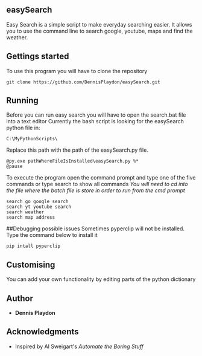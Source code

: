 ## easySearch
Easy Search is a simple script to make everyday searching easier. It allows you to use the command line to search google, youtube, maps and find the weather.

## Gettings started
To use this program you will have to clone the repository
```
git clone https://github.com/DennisPlaydon/easySearch.git
```
## Running
Before you can run easy search you will have to open the search.bat file into a text editor
Currently the bash script is looking for the easySearch python file in:
```
C:\MyPythonScripts\
```
Replace this path with the path of the easySearch.py file.
```
@py.exe pathWhereFileIsInstalled\easySearch.py %*
@pause
```
To execute the program open the command prompt and type one of the five commands or type search to show all commands 
*You will need to cd into the file where the batch file is store in order to run from the cmd prompt*
```
search go google search
search yt youtube search
search weather
search map address
```

##Debugging possible issues
Sometimes pyperclip will not be installed. Type the command below to install it
```
pip intall pyperclip
```

## Customising
You can add your own functionality by editing parts of the python dictionary

## Author
* **Dennis Playdon**

## Acknowledgments
* Inspired by Al Sweigart's *Automate the Boring Stuff*
